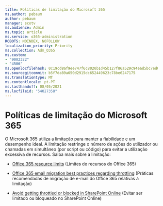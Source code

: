 ```yaml
---
title: Políticas de limitação do Microsoft 365
ms.author: pebaum
author: pebaum
manager: scotv
ms.audience: Admin
ms.topic: article
ms.service: o365-administration
ROBOTS: NOINDEX, NOFOLLOW
localization_priority: Priority
ms.collection: Adm_O365
ms.custom:
- "9002322"
- "4506"
ms.openlocfilehash: 0c19cd8af9ee747f6c8020b1d45b127f86a529c94ead5bc7ed08e0f74f332b65
ms.sourcegitcommit: b5f7da89a650d2915dc652449623c78be6247175
ms.translationtype: MT
ms.contentlocale: pt-PT
ms.lasthandoff: 08/05/2021
ms.locfileid: "54027358"
---
```

# <a name="microsoft-365-throttle-policies"></a>Políticas de limitação do Microsoft 365

O Microsoft 365 utiliza a limitação para manter a fiabilidade e um desempenho ideal. A limitação restringe o número de ações do utilizador ou chamadas em simultâneo (por script ou código) para evitar a utilização excessiva de recursos. Saiba mais sobre a limitação:

- [Office 365 resource limits](https://docs.microsoft.com/office365/Enterprise/office-365-resource-limits) (Limites de recursos do Office 365)

- [Office 365 email migration best practices regarding throttling](https://docs.microsoft.com/exchange/mailbox-migration/office-365-migration-best-practices#office-365-throttling) (Práticas recomendadas de migração de e-mail do Office 365 relativas à limitação)

- [Avoid getting throttled or blocked in SharePoint Online](https://docs.microsoft.com/sharepoint/dev/general-development/how-to-avoid-getting-throttled-or-blocked-in-sharepoint-online) (Evitar ser limitado ou bloqueado no SharePoint Online)
